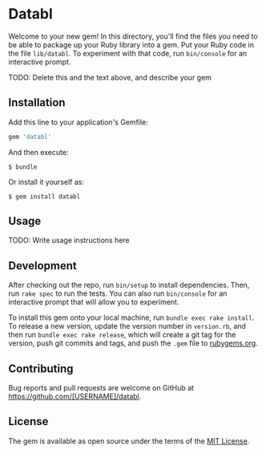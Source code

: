 # Databl

Welcome to your new gem! In this directory, you'll find the files you need to be able to package up your Ruby library into a gem. Put your Ruby code in the file `lib/databl`. To experiment with that code, run `bin/console` for an interactive prompt.

TODO: Delete this and the text above, and describe your gem

## Installation

Add this line to your application's Gemfile:

```ruby
gem 'databl'
```

And then execute:

    $ bundle

Or install it yourself as:

    $ gem install databl

## Usage

TODO: Write usage instructions here

## Development

After checking out the repo, run `bin/setup` to install dependencies. Then, run `rake spec` to run the tests. You can also run `bin/console` for an interactive prompt that will allow you to experiment.

To install this gem onto your local machine, run `bundle exec rake install`. To release a new version, update the version number in `version.rb`, and then run `bundle exec rake release`, which will create a git tag for the version, push git commits and tags, and push the `.gem` file to [rubygems.org](https://rubygems.org).

## Contributing

Bug reports and pull requests are welcome on GitHub at https://github.com/[USERNAME]/databl.


## License

The gem is available as open source under the terms of the [MIT License](http://opensource.org/licenses/MIT).

